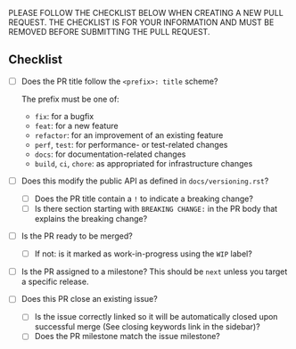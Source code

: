 PLEASE FOLLOW THE CHECKLIST BELOW WHEN CREATING A NEW PULL REQUEST. THE
CHECKLIST IS FOR YOUR INFORMATION AND MUST BE REMOVED BEFORE SUBMITTING THE PULL
REQUEST.

## Checklist

- [ ] Does the PR title follow the `<prefix>: title` scheme?

    The prefix must be one of:

    - `fix`: for a bugfix
    - `feat`: for a new feature
    - `refactor`: for an improvement of an existing feature
    - `perf`, `test`: for performance- or test-related changes
    - `docs`: for documentation-related changes
    - `build`, `ci`, `chore`: as appropriated for infrastructure changes

- [ ] Does this modify the public API as defined in `docs/versioning.rst`?

    - [ ] Does the PR title contain a `!` to indicate a breaking change?
    - [ ] Is there section starting with `BREAKING CHANGE:` in the PR body
        that explains the breaking change?

- [ ] Is the PR ready to be merged?

    - [ ] If not: is it marked as work-in-progress using the `WIP` label?

- [ ] Is the PR assigned to a milestone? This should be `next` unless you
    target a specific release.

- [ ] Does this PR close an existing issue?

    - [ ] Is the issue correctly linked so it will be automatically closed
        upon successful merge (See closing keywords link in the sidebar)?
    - [ ] Does the PR milestone match the issue milestone?
